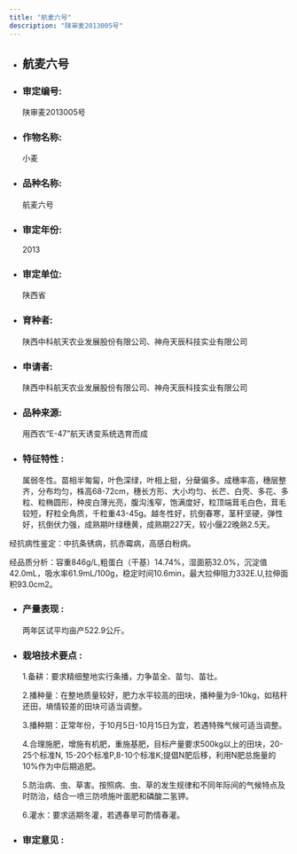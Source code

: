 ```yaml
---
title: "航麦六号"
description: "陕审麦2013005号"
---
```

* ## 航麦六号
* ###  审定编号:  
   陕审麦2013005号

*  ### 作物名称:  
   小麦

*   ###  品种名称: 
    航麦六号

*   ### 审定年份: 
    2013

*   ### 审定单位:  
    陕西省

*   ### 育种者:  
    陕西中科航天农业发展股份有限公司、神舟天辰科技实业有限公司

*   ### 申请者:  
    陕西中科航天农业发展股份有限公司、神舟天辰科技实业有限公司

*   ### 品种来源:  
    用西农“E-47”航天诱变系统选育而成

*   ### 特征特性 : 
    属弱冬性。苗相半匍匐，叶色深绿，叶相上挺，分蘖偏多。成穗率高，穗层整齐，分布均匀，株高68-72cm，穗长方形、大小均匀、长芒、白壳、多花、多粒、粒椭圆形，种皮白薄光亮，腹沟浅窄，饱满度好，粒顶端茸毛白色，茸毛较短，籽粒全角质，千粒重43-45g。越冬性好，抗倒春寒，茎秆坚硬，弹性好，抗倒伏力强，成熟期叶绿穗黄，成熟期227天，较小偃22晚熟2.5天。
经抗病性鉴定：中抗条锈病，抗赤霉病，高感白粉病。
经品质分析：容重846g/L,粗蛋白（干基）14.74%，湿面筋32.0%，沉淀值42.0mL，吸水率61.9mL/100g，稳定时间10.6min，最大拉伸阻力332E.U,拉伸面积93.0cm2。


*   ### 产量表现 : 
    两年区试平均亩产522.9公斤。

*   ### 栽培技术要点 : 
    1.备耕：要求精细整地实行条播，力争苗全、苗匀、苗壮。
     2.播种量：在整地质量较好，肥力水平较高的田块，播种量为9-10kg，如秸秆还田，墒情较差的田块可适当调整。
     3.播种期：正常年份，于10月5日-10月15日为宜，若遇特殊气候可适当调整。
     4.合理施肥，增施有机肥，重施基肥，目标产量要求500kg以上的田块，20-25个标准N, 15-20个标准P,8-10个标准K;提倡N肥后移，利用N肥总施量的10%作为中后期追肥。
     5.防治病、虫、草害。按照病、虫、草的发生规律和不同年际间的气候特点及时防治，结合一喷三防喷施叶面肥和磷酸二氢钾。
     6.灌水：要求适期冬灌，若遇春旱可酌情春灌。


*   ### 审定意见 : 
    
